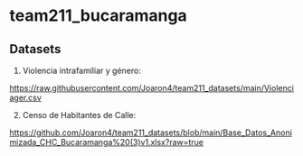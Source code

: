 # team211_bucaramanga

## Datasets

1. Violencia intrafamiliar y  género:

  https://raw.githubusercontent.com/Joaron4/team211_datasets/main/Violenciager.csv

2. Censo de Habitantes de Calle:

  https://github.com/Joaron4/team211_datasets/blob/main/Base_Datos_Anonimizada_CHC_Bucaramanga%20(3)v1.xlsx?raw=true
